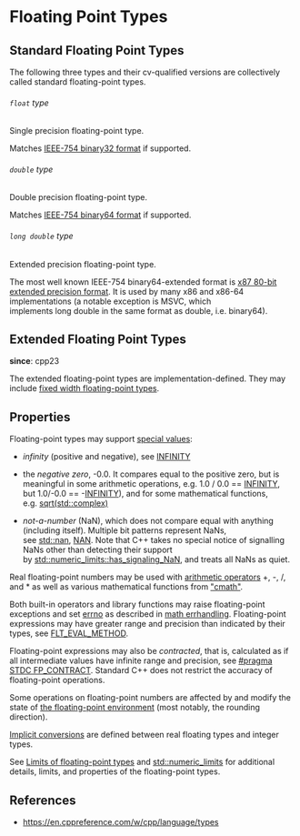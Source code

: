 # Floating Point Types

## Standard Floating Point Types

The following three types and their cv-qualified versions are collectively called standard floating-point types.

###### `float` type

Single precision floating-point type.

Matches [IEEE-754 binary32 format](https://en.wikipedia.org/wiki/Single-precision_floating-point_format) if supported.

###### `double` type

Double precision floating-point type.

Matches [IEEE-754 binary64 format](https://en.wikipedia.org/wiki/Double-precision_floating-point_format) if supported.

###### `long double` type

Extended precision floating-point type.

The most well known IEEE-754 binary64-extended format is [x87 80-bit extended precision format](https://en.wikipedia.org/wiki/Extended_precision#x86_extended_precision_format). It is used by many x86 and x86-64 implementations (a notable exception is MSVC, which implements long double in the same format as double, i.e. binary64).

## Extended Floating Point Types

**since**: cpp23

The extended floating-point types are implementation-defined. They may include [fixed width floating-point types](https://en.cppreference.com/w/cpp/types/floating-point).

## Properties

Floating-point types may support [special values](https://en.cppreference.com/w/cpp/types/numeric_limits):

- _infinity_ (positive and negative), see [INFINITY](https://en.cppreference.com/w/cpp/numeric/math/INFINITY)

- the _negative zero_, -0.0. It compares equal to the positive zero, but is meaningful in some arithmetic operations, e.g. 1.0 / 0.0 == [INFINITY](http://en.cppreference.com/w/cpp/numeric/math/INFINITY), but 1.0/-0.0 == -[INFINITY](http://en.cppreference.com/w/cpp/numeric/math/INFINITY)), and for some mathematical functions, e.g. [sqrt(std::complex)](https://en.cppreference.com/w/cpp/numeric/complex/sqrt)

- _not-a-number_ (NaN), which does not compare equal with anything (including itself). Multiple bit patterns represent NaNs, see [std::nan](https://en.cppreference.com/w/cpp/numeric/math/nan), [NAN](https://en.cppreference.com/w/cpp/numeric/math/NAN). Note that C++ takes no special notice of signalling NaNs other than detecting their support by [std::numeric_limits::has_signaling_NaN](https://en.cppreference.com/w/cpp/types/numeric_limits/has_signaling_NaN), and treats all NaNs as quiet.

Real floating-point numbers may be used with [arithmetic operators](https://en.cppreference.com/w/cpp/language/operator_arithmetic) +, -, /, and * as well as various mathematical functions from ["cmath"](https://en.cppreference.com/w/cpp/header/cmath).

Both built-in operators and library functions may raise floating-point exceptions and set [errno](https://en.cppreference.com/w/cpp/error/errno) as described in [math errhandling](https://en.cppreference.com/w/cpp/numeric/math/math_errhandling).
Floating-point expressions may have greater range and precision than indicated by their types, see [FLT_EVAL_METHOD](https://en.cppreference.com/w/cpp/types/climits/FLT_EVAL_METHOD).

Floating-point expressions may also be _contracted_, that is, calculated as if all intermediate values have infinite range and precision, see [#pragma STDC FP_CONTRACT](https://en.cppreference.com/w/cpp/preprocessor/impl#.23pragma_STDC). Standard C++ does not restrict the accuracy of floating-point operations.

Some operations on floating-point numbers are affected by and modify the state of [the floating-point environment](https://en.cppreference.com/w/cpp/numeric/fenv) (most notably, the rounding direction).

[Implicit conversions](https://en.cppreference.com/w/cpp/language/implicit_conversion) are defined between real floating types and integer types.

See [Limits of floating-point types](https://en.cppreference.com/w/cpp/types/climits#Limits_of_floating_point_types) and [std::numeric_limits](https://en.cppreference.com/w/cpp/types/numeric_limits) for additional details, limits, and properties of the floating-point types.

## References

- https://en.cppreference.com/w/cpp/language/types
